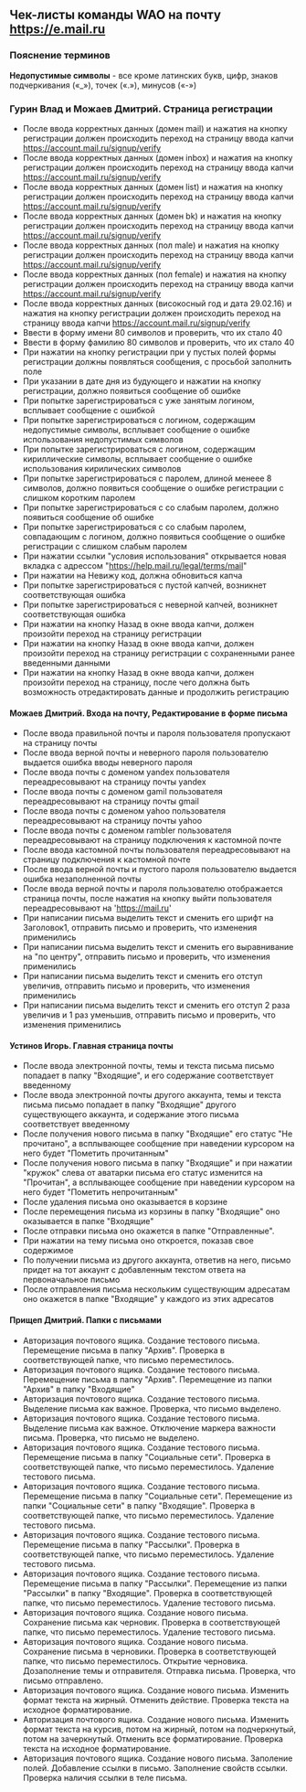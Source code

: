 ## Чек-листы команды WAO на почту https://e.mail.ru

### Пояснение терминов

**Недопустимые символы** - все кроме латинских букв, цифр,
знаков подчеркивания («_»), точек («.»), минусов («-»)

### Гурин Влад и Можаев Дмитрий. Страница регистрации
* После ввода корректных данных (домен mail) и нажатия на кнопку регистрации должен происходить переход на страницу ввода капчи https://account.mail.ru/signup/verify
* После ввода корректных данных (домен inbox) и нажатия на кнопку регистрации должен происходить переход на страницу ввода капчи https://account.mail.ru/signup/verify
* После ввода корректных данных (домен list) и нажатия на кнопку регистрации должен происходить переход на страницу ввода капчи https://account.mail.ru/signup/verify
* После ввода корректных данных (домен bk) и нажатия на кнопку регистрации должен происходить переход на страницу ввода капчи https://account.mail.ru/signup/verify
* После ввода корректных данных (пол male) и нажатия на кнопку регистрации должен происходить переход на страницу ввода капчи https://account.mail.ru/signup/verify
* После ввода корректных данных (пол  female) и нажатия на кнопку регистрации должен происходить переход на страницу ввода капчи https://account.mail.ru/signup/verify
* После ввода корректных данных (високосный год и дата 29.02.16) и нажатия на кнопку регистрации должен происходить переход на страницу ввода капчи https://account.mail.ru/signup/verify
* Ввести в форму имени 80 символов и проверить, что их стало 40
* Ввести в форму фамилию 80 символов и проверить, что их стало 40
* При нажатии на кнопку регистрации при у пустых полей формы регистрации должны появляться сообщения, с просьбой заполнить поле
* При указании в дате дня из будующего и нажатии на кнопку регистрации, должно появиться сообщение об ошибке
* При попытке зарегистрироваться с уже занятым логином, всплывает сообщение с ошибкой
* При попытке зарегистрироваться с логином, содержащим недопустимые символы, всплывает сообщение о ошибке использования недопустимых символов
* При попытке зарегистрироваться с логином, содержащим кириллические символы, всплывает сообщение о ошибке использования кирилических символов
* При попытке зарегистрироваться с паролем, длиной менеее 8 символов, должно появиться сообщение о ошибке регистрации с слишком коротким паролем
* При попытке зарегистрироваться с со слабым паролем, должно появиться сообщение об ошибке
* При попытке зарегистрироваться с со слабым паролем, совпадающим с логином, должно появиться сообщение о ошибке регистрации с слишком слабым паролем
* При нажатии ссылки "условия использования" открывается новая вкладка с адрессом "https://help.mail.ru/legal/terms/mail"
* При нажатии на Невижу код, должна обновиться капча
* При попытке зарегистрироваться с пустой капчей, возникнет соответствующая ошибка
* При попытке зарегистрироваться с неверной капчей, возникнет соответствующая ошибка
* При нажатии на кнопку Назад в окне ввода капчи, должен произойти переход на страницу регистрации
* При нажатии на кнопку Назад в окне ввода капчи, должен произойти переход на страницу регистрации с сохраненными ранее введенными данными
* При нажатии на кнопку Назад в окне ввода капчи, должен произойти переход на страницу, после чего должна быть возможность отредактировать данные и продолжить регистрацию


#### Можаев Дмитрий. Входа на почту, Редактирование в форме письма

* После ввода правильной почты и пароля пользователя пропускают на страницу почты
* После ввода верной почты и неверного пароля пользователю выдается ошибка вводы неверного пароля
* После ввода почты с доменом yandex пользователя переадресовывают на страницу почты yandex
* После ввода почты с доменом gamil пользователя переадресовывают на страницу почты gmail
* После ввода почты с доменом yahoo пользователя переадресовывают на страницу почты yahoo
* После ввода почты с доменом rambler пользователя переадресовывают на страницу подключения к кастомной почте
* После ввода кастомной почты пользователя переадресовывают на страницу подключения к кастомной почте
* После ввода верной почты и пустого пароля пользователю выдается ошибка незаполненной почты
* После ввода верной почты и пароля пользователю отображается страница почты, после нажатия на кнопку выйти пользователя переадресовывают на 'https://mail.ru'
* При написании письма выделить текст и сменить его шрифт на Заголовок1, отправить письмо и проверить, что изменения применились
* При написании письма выделить текст и сменить его выравнивание на "по центру", отправить письмо и проверить, что изменения применились
* При написании письма выделить текст и сменить его отступ увеличив, отправить письмо и проверить, что изменения применились
* При написании письма выделить текст и сменить его отступ 2 раза увеличив и 1 раз уменьшив, отправить письмо и проверить, что изменения применились

#### Устинов Игорь. Главная страница почты

* После ввода электронной почты, темы и текста письма письмо попадает в папку "Входящие", и его содержание соответствует введенному
* После ввода электронной почты другого аккаунта, темы и текста письма письмо попадает в папку "Входящие" другого существующего аккаунта, и содержание этого письма соответствует введенному
* После получения нового письма в папку "Входящие" его статус "Не прочитано", а всплывающее сообщение при наведении курсором на него будет "Пометить прочитанным"
* После получения нового письма в папку "Входящие" и при нажатии "кружок" слева от аватарки письма его статус изменится на "Прочитан", а всплывающее сообщение при наведении курсором на него будет "Пометить непрочитанным"
* После удаления письма оно оказывается в корзине
* После перемещения письма из корзины в папку "Входящие" оно оказывается в папке "Входящие"
* После отправки письма оно окажется в папке "Отправленные".
* При нажатии на тему письма оно откроется, показав свое содержимое
* По получении письма из другого аккаунта, ответив на него, письмо придет на тот аккаунт с добавленным текстом ответа на первоначальное письмо
* После отправления письма нескольким существующим адресатам оно окажется в папке "Входящие" у каждого из этих адресатов

#### Прищеп Дмитрий. Папки с письмами

* Авторизация почтового ящика. Создание тестового письма. Перемещение письма в папку "Архив". Проверка в соответствующей папке, что письмо переместилось.
* Авторизация почтового ящика. Создание тестового письма. Перемещение письма в папку "Архив". Перемещение из папки "Архив" в папку "Входящие"
* Авторизация почтового ящика. Создание тестового письма. Выделение письма как важное. Проверка, что письмо выделено.
* Авторизация почтового ящика. Создание тестового письма. Выделение письма как важное. Отключение маркера важности письма. Проверка, что письмо не выделено.
* Авторизация почтового ящика. Создание тестового письма. Перемещение письма в папку "Социальные сети". Проверка в соответствующей папке, что письмо переместилось. Удаление тестового письма.
* Авторизация почтового ящика. Создание тестового письма. Перемещение письма в папку "Социальные сети". Перемещение из папки "Социальные сети" в папку "Входящие". Проверка в соответствующей папке, что письмо переместилось. Удаление тестового письма.
* Авторизация почтового ящика. Создание тестового письма. Перемещение письма в папку "Рассылки". Проверка в соответствующей папке, что письмо переместилось. Удаление тестового письма.
* Авторизация почтового ящика. Создание тестового письма. Перемещение письма в папку "Рассылки". Перемещение из папки "Рассылки" в папку "Входящие". Проверка в соответствующей папке, что письмо 
переместилось. Удаление тестового письма.
* Авторизация почтового ящика. Создание нового письма. Сохранение письма как черновик. Проверка в соответствующей папке, что письмо переместилось. Удаление тестового письма.
* Авторизация почтового ящика. Создание нового письма. Сохранение письма в черновики. Проверка в соответствующей папке, что письмо переместилось. Открытие черновика. Дозаполнение темы и отправителя. Отправка письма. Проверка, что письмо отправлено.
* Авторизация почтового ящика. Создание нового письма. Изменить формат текста на жирный. Отменить действие. Проверка текста на исходное форматирование.
* Авторизация почтового ящика. Создание нового письма. Изменить формат текста на курсив, потом на жирный, потом на подчеркнутый, потом на зачеркнутый. Отменить все форматирование. Проверка текста на исходное форматирование.
* Авторизация почтового ящика. Создание нового письма. Заполение полей. Добавление ссылки в письмо. Заполнение свойств ссылки. Проверка наличия ссылки в теле письма.
